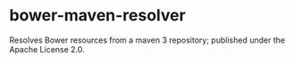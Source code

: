 # bower-maven-resolver
Resolves Bower resources from a maven 3 repository; published under the Apache License 2.0.
